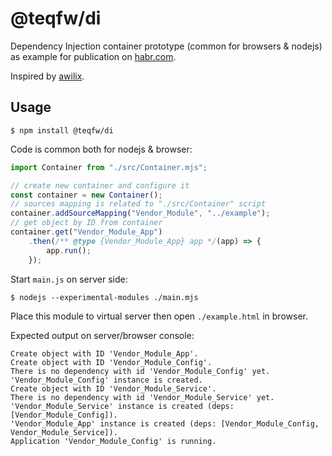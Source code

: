 # @teqfw/di

Dependency Injection container prototype (common for browsers &amp; nodejs) as example for publication on [habr.com](https://habr.com/ru/post/464347/).

Inspired by [awilix](https://github.com/jeffijoe/awilix).

## Usage

```
$ npm install @teqfw/di
```

Code is common both for nodejs & browser:
```js
import Container from "./src/Container.mjs";

// create new container and configure it
const container = new Container();
// sources mapping is related to "./src/Container" script
container.addSourceMapping("Vendor_Module", "../example");
// get object by ID from container
container.get("Vendor_Module_App")
    .then(/** @type {Vendor_Module_App} app */(app) => {
        app.run();
    });
```

Start `main.js` on server side:
```
$ nodejs --experimental-modules ./main.mjs
```

Place this module to virtual server then open `./example.html` in browser.

Expected output on server/browser console:
```
Create object with ID 'Vendor_Module_App'.
Create object with ID 'Vendor_Module_Config'.
There is no dependency with id 'Vendor_Module_Config' yet.
'Vendor_Module_Config' instance is created.
Create object with ID 'Vendor_Module_Service'.
There is no dependency with id 'Vendor_Module_Service' yet.
'Vendor_Module_Service' instance is created (deps: [Vendor_Module_Config]).
'Vendor_Module_App' instance is created (deps: [Vendor_Module_Config, Vendor_Module_Service]).
Application 'Vendor_Module_Config' is running.
```